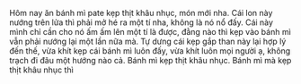 Hôm nay ăn bánh mì pate kẹp thịt khâu nhục, món mới nha. Cái lon này nướng trên lửa thì phải mở hé ra một tí nha, không là nó nổ đấy. Cái này mình chỉ cần cho nó ấm ấm lên một tí là được, đằng nào thì kẹp vào bánh mì vẫn phải nướng lại một lần nữa mà.
Tự dưng cái kẹp gắp than này lại hợp lý đến thế, vừa khít kẹp cái bánh mì luôn đấy, vừa khít luôn mọi người ạ, không trạch đi đâu một hướng nào cả.
Bánh mì kẹp thịt khâu nhục.
Bánh mì mà kẹp thịt khâu nhục thì